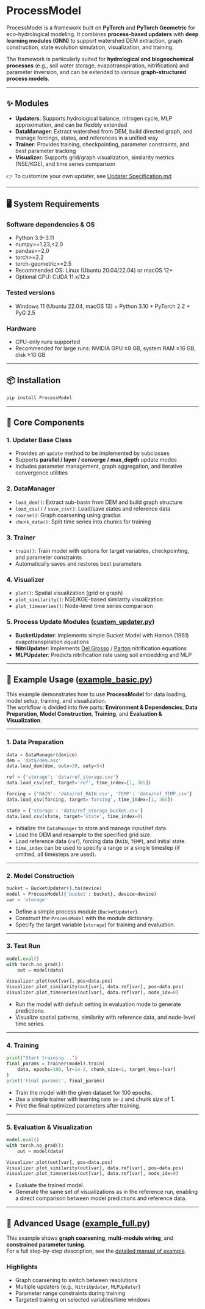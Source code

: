 # ProcessModel

ProcessModel is a framework built on **PyTorch** and **PyTorch Geometric** for eco-hydrological modeling. It combines **process-based updaters** with **deep learning modules (GNN)** to support watershed DEM extraction, graph construction, state evolution simulation, visualization, and training.  

The framework is particularly suited for **hydrological and biogeochemical processes** (e.g., soil water storage, evapotranspiration, nitrification) and parameter inversion, and can be extended to various **graph-structured process models**.

---

## ✨ Modules
- **Updaters**: Supports hydrological balance, nitrogen cycle, MLP approximation, and can be flexibly extended  
- **DataManager**: Extract watershed from DEM, build directed graph, and manage forcings, states, and references in a unified way  
- **Trainer**: Provides training, checkpointing, parameter constraints, and best parameter tracking  
- **Visualizer**: Supports grid/graph visualization, similarity metrics (NSE/KGE), and time series comparison  

👉 To customize your own updater, see [Updater Specification.md](docs/Updater_Specification.md)

---

## 🖥️ System Requirements

### Software dependencies & OS
- Python 3.9–3.11  
- numpy>=1.23,<2.0  
- pandas>=2.0  
- torch>=2.2  
- torch-geometric>=2.5  
- Recommended OS: Linux (Ubuntu 20.04/22.04) or macOS 12+  
- Optional GPU: CUDA 11.x/12.x

### Tested versions
- Windows 11 (Ubuntu 22.04, macOS 13) + Python 3.10 + PyTorch 2.2 + PyG 2.5  

### Hardware
- CPU-only runs supported  
- Recommended for large runs: NVIDIA GPU ≥8 GB, system RAM ≥16 GB, disk ≥10 GB

---

## 📦 Installation

```bash
pip install ProcessModel
```

---

## 🔑 Core Components

### 1. Updater Base Class
- Provides an `update` method to be implemented by subclasses  
- Supports **parallel / layer / converge / max_depth** update modes  
- Includes parameter management, graph aggregation, and iterative convergence utilities  

### 2. DataManager
- `load_dem()`: Extract sub-basin from DEM and build graph structure  
- `load_csv()` / `save_csv()`: Load/save states and reference data  
- `coarse()`: Graph coarsening using graclus  
- `chunk_data()`: Split time series into chunks for training  

### 3. Trainer
- `train()`: Train model with options for target variables, checkpointing, and parameter constraints  
- Automatically saves and restores best parameters  

### 4. Visualizer
- `plot()`: Spatial visualization (grid or graph)  
- `plot_similarity()`: NSE/KGE-based similarity visualization  
- `plot_timeseries()`: Node-level time series comparison  

### 5. Process Update Modules ([custom_updater.py](tests/custom_updater.py))
- **BucketUpdater**: Implements simple Bucket Model with Hamon (1961) evapotranspiration equations  
- **NitriUpdater**: Implements [Del Grosso](docs/Nitrification_Module_Del_Grosso.md) / [Parton](docs/Nitrification_Module_Parton.md) nitrification equations
- **MLPUpdater**: Predicts nitrification rate using soil embedding and MLP  

---

## 🚀 Example Usage ([example_basic.py](tests/example_basic.py))

This example demonstrates how to use **ProcessModel** for data loading, model setup, training, and visualization.  
The workflow is divided into five parts: **Environment & Dependencies**, **Data Preparation**, **Model Construction**, **Training**, and **Evaluation & Visualization**.

---

### 1. Data Preparation
```python
data = DataManager(device)
dem = 'data/dem.asc'
data.load_dem(dem, outx=38, outy=54)

ref = {'storage': 'data/ref_storage.csv'}
data.load_csv(ref, target='ref', time_index=[1, 365])

forcing = {'RAIN': 'data/ref_RAIN.csv', 'TEMP': 'data/ref_TEMP.csv'}
data.load_csv(forcing, target='forcing', time_index=[1, 365])

state = {'storage': 'data/ref_storage_bucket.csv'}
data.load_csv(state, target='state', time_index=0)
```
- Initialize the `DataManager` to store and manage input/ref data.  
- Load the DEM and resample to the specified grid size.  
- Load reference data (`ref`), forcing data (`RAIN`, `TEMP`), and initial state.  
- `time_index` can be used to specify a range or a single timestep (if omitted, all timesteps are used).  

---

### 2. Model Construction
```python
bucket = BucketUpdater().to(device)
model = ProcessModel({'bucket': bucket}, device=device)
var = 'storage'
```
- Define a simple process module (`BucketUpdater`).  
- Construct the `ProcessModel` with the module dictionary.  
- Specify the target variable (`storage`) for training and evaluation.  

---

### 3. Test Run
```python
model.eval()
with torch.no_grad():
    out = model(data)

Visualizer.plot(out[var], pos=data.pos)
Visualizer.plot_similarity(out[var], data.ref[var], pos=data.pos)
Visualizer.plot_timeseries(out[var], data.ref[var], node_idx=0)
```
- Run the model with default setting in evaluation mode to generate predictions.  
- Visualize spatial patterns, similarity with reference data, and node-level time series.  

---

### 4. Training
```python
print("Start training...")
final_params = Trainer(model).train(
    data, epochs=100, lr=1e-2, chunk_size=1, target_keys=[var]
)
print('Final params:', final_params)
```
- Train the model with the given dataset for 100 epochs.  
- Use a simple trainer with learning rate `1e-2` and chunk size of 1.  
- Print the final optimized parameters after training.  

---

### 5. Evaluation & Visualization
```python
model.eval()
with torch.no_grad():
    out = model(data)

Visualizer.plot(out[var], pos=data.pos)
Visualizer.plot_similarity(out[var], data.ref[var], pos=data.pos)
Visualizer.plot_timeseries(out[var], data.ref[var], node_idx=0)
```
- Evaluate the trained model.  
- Generate the same set of visualizations as in the reference run, enabling a direct comparison between model predictions and reference data.  

---

## 🔧 Advanced Usage ([example_full.py](tests/example_full.py))

This example shows **graph coarsening**, **multi-module wiring**, and **constrained parameter tuning**.  
For a full step-by-step description, see the [detailed manual of example](docs/Full_example.md).

### Highlights
- Graph coarsening to switch between resolutions
- Multiple updaters (e.g., `NitriUpdater`, `MLPUpdater`)  
- Parameter range constraints during training  
- Targeted training on selected variables/time windows 

